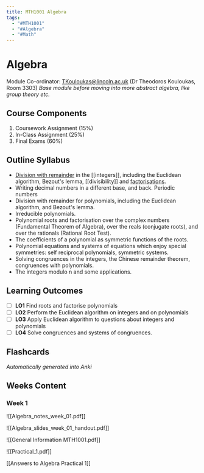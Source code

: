 ```yaml
---
title: MTH1001 Algebra
tags:
  - "#MTH1001"
  - "#Algebra"
  - "#Math"
---
```

# Algebra
Module Co-ordinator: TKouloukas@lincoln.ac.uk (Dr Theodoros Kouloukas, Room 3303)
*Base module before moving into more abstract algebra, like group theory etc.*
## Course Components
1. Coursework Assignment (15%)
2. In-Class Assignment (25%)
3. Final Exams (60%)
## Outline Syllabus
- [Division with remainder](Division%20with%20remainder%20in%20the%20integers) in the [[integers]], including the Euclidean algorithm, Bezout's lemma, [[divisibility]] and [factorisations](Prime%20Factorisation).
- Writing decimal numbers in a different base, and back. Periodic numbers
- Division with remainder for polynomials, including the Euclidean algorithm, and Bezout's lemma.
- Irreducible polynomials.
- Polynomial roots and factorisation over the complex numbers (Fundamental Theorem of Algebra), over the reals (conjugate roots), and over the rationals (Rational Root Test).
- The coefficients of a polynomial as symmetric functions of the roots.
- Polynomial equations and systems of equations which enjoy special symmetries: self reciprocal polynomials, symmetric systems.
- Solving congruences in the integers, the Chinese remainder theorem, congruences with polynomials.
- The integers modulo n and some applications.
## Learning Outcomes
- [ ] **LO1** Find roots and factorise polynomials
- [ ] **LO2** Perform the Euclidean algorithm on integers and on polynomials
- [ ] **LO3** Apply Euclidean algorithm to questions about integers and polynomials
- [ ] **LO4** Solve congruences and systems of congruences.
## Flashcards
*Automatically generated into Anki*
## Weeks Content
### Week 1
![[Algebra_notes_week_01.pdf]]

![[Algebra_slides_week_01_handout.pdf]]

![[General Information MTH1001.pdf]]

![[Practical_1.pdf]]

[[Answers to Algebra Practical 1]]
